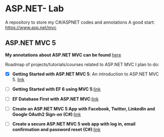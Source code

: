 # ASP.NET- Lab
A repository to store my C#/ASPNET codes and annotations
A good start: https://www.asp.net/mvc  

## ASP.NET MVC 5 

__**My annotations about ASP.NET MVC can be found**__ [here](https://github.com/GSoster/aspnet-lab/blob/master/ASPNET-MVC-annotations.md)  

Roadmap of projects/tutorials/courses related to ASP.NET MVC I plan to do:  

- [x] **Getting Started with ASP.NET MVC 5**: An introduction to ASP.NET MVC 5. [link](https://docs.microsoft.com/en-us/aspnet/mvc/overview/getting-started/introduction/index)  
  
- [ ] **Getting Started with EF 6 using MVC 5**:[link](https://docs.microsoft.com/en-us/aspnet/mvc/overview/getting-started/getting-started-with-ef-using-mvc/index)
  
- [ ] **EF Database First with ASP.NET MVC**:[link](https://docs.microsoft.com/en-us/aspnet/mvc/overview/getting-started/database-first-development/index)  

- [ ] **Create an ASP.NET MVC 5 App with Facebook, Twitter, LinkedIn and Google OAuth2 Sign-on (C#)**:[link](https://docs.microsoft.com/en-us/aspnet/mvc/overview/security/create-an-aspnet-mvc-5-app-with-facebook-and-google-oauth2-and-openid-sign-on)  

- [ ] **Create a secure ASP.NET MVC 5 web app with log in, email confirmation and password reset (C#)**:[link](https://docs.microsoft.com/en-us/aspnet/mvc/overview/security/create-an-aspnet-mvc-5-web-app-with-email-confirmation-and-password-reset)
